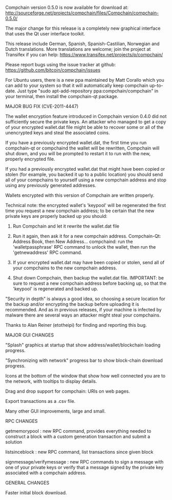 Compchain version 0.5.0 is now available for download at:
http://sourceforge.net/projects/compchain/files/Compchain/compchain-0.5.0/

The major change for this release is a completely new graphical interface that uses the Qt user interface toolkit.

This release include German, Spanish, Spanish-Castilian, Norwegian and Dutch translations. More translations are welcome; join the project at Transifex if you can help:
https://www.transifex.net/projects/p/compchain/

Please report bugs using the issue tracker at github:
https://github.com/bitcoin/compchain/issues

For Ubuntu users, there is a new ppa maintained by Matt Corallo which you can add to your system so that it will automatically keep compchain up-to-date.  Just type "sudo apt-add-repository ppa:compchain/compchain" in your terminal, then install the compchain-qt package.

MAJOR BUG FIX  (CVE-2011-4447)

The wallet encryption feature introduced in Compchain version 0.4.0 did not sufficiently secure the private keys. An attacker who
managed to get a copy of your encrypted wallet.dat file might be able to recover some or all of the unencrypted keys and steal the
associated coins.

If you have a previously encrypted wallet.dat, the first time you run compchain-qt or compchaind the wallet will be rewritten, Compchain will
shut down, and you will be prompted to restart it to run with the new, properly encrypted file.

If you had a previously encrypted wallet.dat that might have been copied or stolen (for example, you backed it up to a public
location) you should send all of your compchains to yourself using a new compchain address and stop using any previously generated addresses.

Wallets encrypted with this version of Compchain are written properly.

Technical note: the encrypted wallet's 'keypool' will be regenerated the first time you request a new compchain address; to be certain that the
new private keys are properly backed up you should:

1. Run Compchain and let it rewrite the wallet.dat file

2. Run it again, then ask it for a new compchain address.
Compchain-Qt: Address Book, then New Address...
compchaind: run the 'walletpassphrase' RPC command to unlock the wallet,  then run the 'getnewaddress' RPC command.

3. If your encrypted wallet.dat may have been copied or stolen, send  all of your compchains to the new compchain address.

4. Shut down Compchain, then backup the wallet.dat file.
IMPORTANT: be sure to request a new compchain address before backing up, so that the 'keypool' is regenerated and backed up.

"Security in depth" is always a good idea, so choosing a secure location for the backup and/or encrypting the backup before uploading it is recommended. And as in previous releases, if your machine is infected by malware there are several ways an attacker might steal your compchains.

Thanks to Alan Reiner (etotheipi) for finding and reporting this bug.

MAJOR GUI CHANGES

"Splash" graphics at startup that show address/wallet/blockchain loading progress.

"Synchronizing with network" progress bar to show block-chain download progress.

Icons at the bottom of the window that show how well connected you are to the network, with tooltips to display details.

Drag and drop support for compchain: URIs on web pages.

Export transactions as a .csv file.

Many other GUI improvements, large and small.

RPC CHANGES

getmemorypool : new RPC command, provides everything needed to construct a block with a custom generation transaction and submit a solution

listsinceblock : new RPC command, list transactions since given block

signmessage/verifymessage : new RPC commands to sign a message with one of your private keys or verify that a message signed by the private key associated with a compchain address.

GENERAL CHANGES

Faster initial block download.
